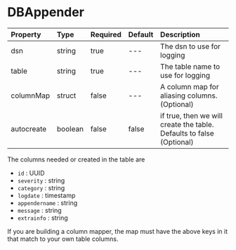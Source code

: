 # DBAppender

| Property | Type | Required | Default | Description |
| :--- | :--- | :--- | :--- | :--- |
| dsn | string | true | --- | The dsn to use for logging |
| table | string | true | --- | The table name to use for logging |
| columnMap | struct | false | --- | A column map for aliasing columns. \(Optional\) |
| autocreate | boolean | false | false | if true, then we will create the table. Defaults to false \(Optional\) |

The columns needed or created in the table are

* `id` : UUID
* `severity` : string
* `category` : string
* `logdate` : timestamp
* `appendername` : string
* `message` : string
* `extrainfo` : string

If you are building a column mapper, the map must have the above keys in it that match to your own table columns.

